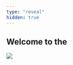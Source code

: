 ```yaml
---
type: "reveal"
hidden: true
---
```

<section>
	<h2>Welcome to the</h2>
	<img class="plain stretch" src="/images/core-logo-on-white.svg">
</section>
